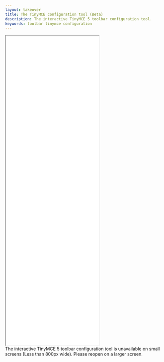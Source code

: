 ```yaml
---
layout: takeover
title: The TinyMCE configuration tool (Beta)
description: The interactive TinyMCE 5 toolbar configuration tool.
keywords: toolbar tinymce configuration
---
```


<div class="custom-iframe">
  <iframe
    id="configuration-tool"
    title="The interactive TinyMCE 5 configuration tool"
    height=1000
    src="{{site.baseurl}}/configuration-tool/tinymce-configuration-assistant.html">
  </iframe>
</div>
<div class="modern-content content too-small">The interactive TinyMCE 5 toolbar configuration tool is unavailable on small screens (Less than 800px wide). Please reopen on a larger screen.</div>
